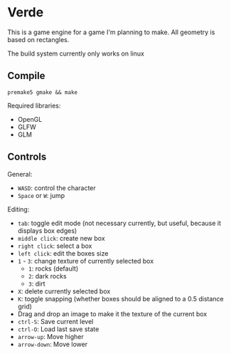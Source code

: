 # Verde
This is a game engine for a game I'm planning to make.
All geometry is based on rectangles.

The build system currently only works on linux

## Compile

`premake5 gmake && make`

Required libraries:
- OpenGL
- GLFW
- GLM

## Controls

General:
- `WASD`: control the character
- `Space` or `W`: jump

Editing:
- `tab`: toggle edit mode (not necessary currently, but useful, because it displays box edges)
- `middle click`: create new box
- `right click`: select a box
- `left click`: edit the boxes size
- `1` - `3`: change texture of currently selected box
	- `1`: rocks (default)
	- `2`: dark rocks
	- `3`: dirt
- `X`: delete currently selected box
- `K`: toggle snapping (whether boxes should be aligned to a 0.5 distance grid)
- Drag and drop an image to make it the texture of the current box
- `ctrl-S`: Save current level
- `ctrl-O`: Load last save state
- `arrow-up`: Move higher
- `arrow-down`: Move lower
